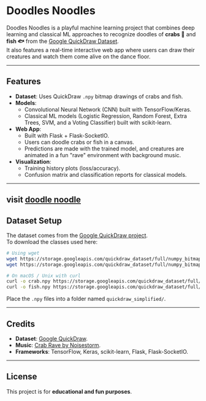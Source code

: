 # Doodles Noodles

Doodles Noodles is a playful machine learning project that combines deep learning and classical ML approaches to recognize doodles of **crabs 🦀** and **fish 🐟** from the [Google QuickDraw Dataset](https://console.cloud.google.com/storage/browser/quickdraw_dataset/full/numpy_bitmap;tab=objects?prefix=&forceOnObjectsSortingFiltering=false).  
It also features a real-time interactive web app where users can draw their creatures and watch them come alive on the dance floor.

---

## Features

- **Dataset**: Uses QuickDraw `.npy` bitmap drawings of crabs and fish.
- **Models**:
  - Convolutional Neural Network (CNN) built with TensorFlow/Keras.
  - Classical ML models (Logistic Regression, Random Forest, Extra Trees, SVM, and a Voting Classifier) built with scikit-learn.
- **Web App**:
  - Built with Flask + Flask-SocketIO.
  - Users can doodle crabs or fish in a canvas.
  - Predictions are made with the trained model, and creatures are animated in a fun "rave" environment with background music.
- **Visualization**:
  - Training history plots (loss/accuracy).
  - Confusion matrix and classification reports for classical models.

---

## visit [doodle noodle](https://doodlenoodle.echowords.xyz/)

## Dataset Setup

The dataset comes from the [Google QuickDraw project](https://quickdraw.withgoogle.com/).  
To download the classes used here:

```bash
# Using wget
wget https://storage.googleapis.com/quickdraw_dataset/full/numpy_bitmap/crab.npy -O crab.npy
wget https://storage.googleapis.com/quickdraw_dataset/full/numpy_bitmap/fish.npy -O fish.npy

# On macOS / Unix with curl
curl -o crab.npy https://storage.googleapis.com/quickdraw_dataset/full/numpy_bitmap/crab.npy
curl -o fish.npy https://storage.googleapis.com/quickdraw_dataset/full/numpy_bitmap/fish.npy
```

Place the `.npy` files into a folder named `quickdraw_simplified/`.

---

## Credits

- **Dataset**: [Google QuickDraw](https://quickdraw.withgoogle.com/).
- **Music**: [Crab Rave by Noisestorm](https://www.monstercat.com/release/MCS447).
- **Frameworks**: TensorFlow, Keras, scikit-learn, Flask, Flask-SocketIO.

---

## License

This project is for **educational and fun purposes**.
